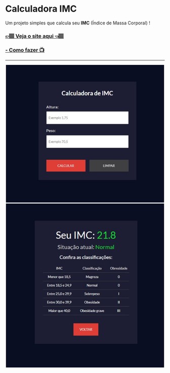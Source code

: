 <h1>Calculadora IMC</h1>
<p>Um projeto simples que calcula seu <strong>IMC</strong> (Índice de Massa Corporal) !</p>
<h3><a href="https://carlos09v.github.io/Calculadora_IMC/" target="_blank">👉🏽 Veja o site aqui 👈🏽</a></h3>
<h3><a href="https://www.youtube.com/watch?v=Jx_msqDaiCg&t=1647s&ab_channel=MatheusBattisti-HoradeCodar" target="_blank">- Como fazer 📺</a></h3>
<hr>
<div align='center'>
    <img src="https://github.com/carlos09v/FrontEnd-Basics/blob/main/devs/matheusbattisti/Calculadora_IMC/assets/preview1.jpg?raw=true" width='500'>
    <img src="https://github.com/carlos09v/FrontEnd-Basics/blob/main/devs/matheusbattisti/Calculadora_IMC/assets/preview2.jpg?raw=true" width='500'>
</div>
